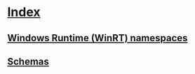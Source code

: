 # [Index](index.md)
## [Windows Runtime (WinRT) namespaces](http://docs.microsoft.com/uwp/api/)
## [Schemas](schemas/index.md)
